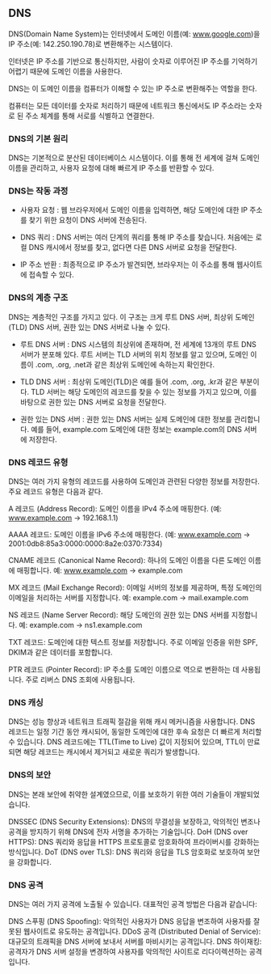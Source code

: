 ## DNS
DNS(Domain Name System)는 인터넷에서 도메인 이름(예: www.google.com)을 IP 주소(예: 142.250.190.78)로 변환해주는 시스템이다.

인터넷은 IP 주소를 기반으로 통신하지만, 사람이 숫자로 이루어진 IP 주소를 기억하기 어렵기 때문에 도메인 이름을 사용한다.

DNS는 이 도메인 이름을 컴퓨터가 이해할 수 있는 IP 주소로 변환해주는 역할을 한다.

컴퓨터는 모든 데이터를 숫자로 처리하기 때문에 네트워크 통신에서도 IP 주소라는 숫자로 된 주소 체계를 통해 서로를 식별하고 연결한다.


### DNS의 기본 원리
DNS는 기본적으로 분산된 데이터베이스 시스템이다. 
이를 통해 전 세계에 걸쳐 도메인 이름을 관리하고, 사용자 요청에 대해 빠르게 IP 주소를 반환할 수 있다. 

### DNS는 작동 과정
- 사용자 요청 : 
    웹 브라우저에서 도메인 이름을 입력하면, 해당 도메인에 대한 IP 주소를 찾기 위한 요청이 DNS 서버에 전송된다.

- DNS 쿼리 : 
    DNS 서버는 여러 단계의 쿼리를 통해 IP 주소를 찾습니다. 처음에는 로컬 DNS 캐시에서 정보를 찾고, 없다면 다른 DNS 서버로 요청을 전달한다.

- IP 주소 반환 : 
    최종적으로 IP 주소가 발견되면, 브라우저는 이 주소를 통해 웹사이트에 접속할 수 있다.

### DNS의 계층 구조
DNS는 계층적인 구조를 가지고 있다. 
이 구조는 크게 루트 DNS 서버, 최상위 도메인(TLD) DNS 서버, 권한 있는 DNS 서버로 나눌 수 있다.

- 루트 DNS 서버 : 
    DNS 시스템의 최상위에 존재하며, 전 세계에 13개의 루트 DNS 서버가 분포해 있다. 
    루트 서버는 TLD 서버의 위치 정보를 알고 있으며, 도메인 이름이 .com, .org, .net과 같은 최상위 도메인에 속하는지 확인한다.

- TLD DNS 서버 : 
    최상위 도메인(TLD)은 예를 들어 .com, .org, .kr과 같은 부분이다. 
    TLD 서버는 해당 도메인의 레코드를 찾을 수 있는 정보를 가지고 있으며, 이를 바탕으로 권한 있는 DNS 서버로 요청을 전달한다.

- 권한 있는 DNS 서버 : 
    권한 있는 DNS 서버는 실제 도메인에 대한 정보를 관리합니다. 예를 들어, example.com 도메인에 대한 정보는 example.com의 DNS 서버에 저장한다.

### DNS 레코드 유형
DNS는 여러 가지 유형의 레코드를 사용하여 도메인과 관련된 다양한 정보를 저장한다. 
주요 레코드 유형은 다음과 같다.

A 레코드 (Address Record): 도메인 이름을 IPv4 주소에 매핑한다. (예: www.example.com -> 192.168.1.1)

AAAA 레코드: 도메인 이름을 IPv6 주소에 매핑한다. (예: www.example.com -> 2001:0db8:85a3:0000:0000:8a2e:0370:7334)

CNAME 레코드 (Canonical Name Record): 하나의 도메인 이름을 다른 도메인 이름에 매핑합니다. 예: www.example.com -> example.com

MX 레코드 (Mail Exchange Record): 이메일 서버의 정보를 제공하며, 특정 도메인의 이메일을 처리하는 서버를 지정합니다. 예: example.com -> mail.example.com

NS 레코드 (Name Server Record): 해당 도메인의 권한 있는 DNS 서버를 지정합니다. 예: example.com -> ns1.example.com

TXT 레코드: 도메인에 대한 텍스트 정보를 저장합니다. 주로 이메일 인증을 위한 SPF, DKIM과 같은 데이터를 포함합니다.

PTR 레코드 (Pointer Record): IP 주소를 도메인 이름으로 역으로 변환하는 데 사용됩니다. 주로 리버스 DNS 조회에 사용됩니다.

### DNS 캐싱
DNS는 성능 향상과 네트워크 트래픽 절감을 위해 캐시 메커니즘을 사용합니다. DNS 레코드는 일정 기간 동안 캐시되어,
동일한 도메인에 대한 후속 요청은 더 빠르게 처리할 수 있습니다. DNS 레코드에는 TTL(Time to Live) 값이 지정되어 있으며, TTL이 만료되면 해당 레코드는 캐시에서 제거되고 새로운 쿼리가 발생합니다.

### DNS의 보안
DNS는 본래 보안에 취약한 설계였으므로, 이를 보호하기 위한 여러 기술들이 개발되었습니다.

DNSSEC (DNS Security Extensions): DNS의 무결성을 보장하고, 악의적인 변조나 공격을 방지하기 위해 DNS에 전자 서명을 추가하는 기술입니다.
DoH (DNS over HTTPS): DNS 쿼리와 응답을 HTTPS 프로토콜로 암호화하여 프라이버시를 강화하는 방식입니다.
DoT (DNS over TLS): DNS 쿼리와 응답을 TLS 암호화로 보호하여 보안을 강화합니다.

### DNS 공격
DNS는 여러 가지 공격에 노출될 수 있습니다. 대표적인 공격 방법은 다음과 같습니다:

DNS 스푸핑 (DNS Spoofing): 악의적인 사용자가 DNS 응답을 변조하여 사용자를 잘못된 웹사이트로 유도하는 공격입니다.
DDoS 공격 (Distributed Denial of Service): 대규모의 트래픽을 DNS 서버에 보내서 서버를 마비시키는 공격입니다.
DNS 하이재킹: 공격자가 DNS 서버 설정을 변경하여 사용자를 악의적인 사이트로 리다이렉션하는 공격입니다.